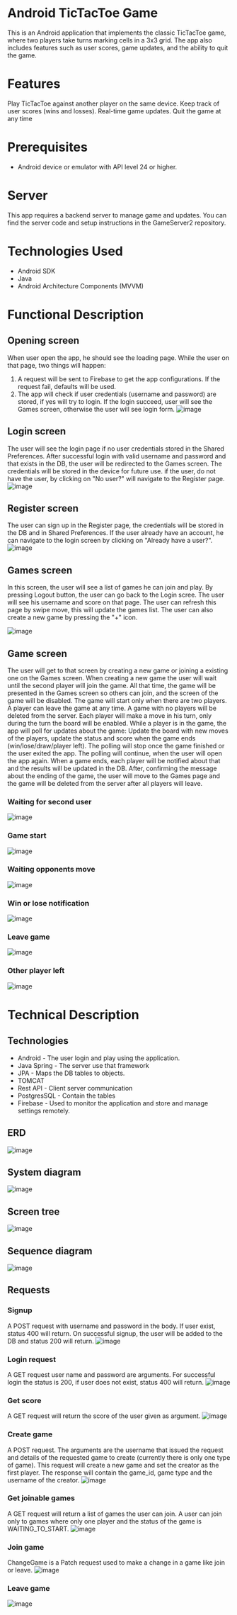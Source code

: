 
# Android TicTacToe Game
This is an Android application that implements the classic TicTacToe game, where two players take turns marking cells in a 3x3 grid. The app also includes features such as user scores, game updates, and the ability to quit the game.

# Features
Play TicTacToe against another player on the same device.
Keep track of user scores (wins and losses).
Real-time game updates.
Quit the game at any time

# Prerequisites
- Android device or emulator with API level 24 or higher.

# Server

This app requires a backend server to manage game and updates. You can find the server code and
setup instructions in the GameServer2 repository.

# Technologies Used

- Android SDK
- Java
- Android Architecture Components (MVVM)

# Functional Description

## Opening screen

When user open the app, he should see the loading page.
While the user on that page, two things will happen:

1. A request will be sent to Firebase to get the app configurations. If the request fail, defaults
   will be used.
2. The app will check if user credentials (username and password) are stored, if yes will try to
   login. If the login succeed, user will see the Games screen, otherwise the user will see login
   form.
   ![image](images/loading_page.png)

## Login screen

The user will see the login page if no user credentials stored in the Shared Preferences.
After successful login with valid username and password and that exists in the DB, the user will be
redirected to the Games screen. The credentials will be stored in the device for future use. if the
user, do not have the user, by clicking on "No user?" will navigate to the Register page.
![image](images/login_screen.png)

## Register screen

The user can sign up in the Register page, the credentials will be stored in the DB and in Shared
Preferences. If the user already have an account, he can navigate to the login screen by clicking
on "Already have a user?".
![image](images/register_screen.png)

## Games screen

In this screen, the user will see a list of games he can join and play. By pressing Logout button,
the user can go back to the Login scree. The user will see his username and score on that page. The
user can refresh this page by swipe move, this will update the games list. The user can also create
a new game by pressing the "+" icon.

![image](images/games_screen.png)

## Game screen

The user will get to that screen by creating a new game or joining a existing one on the Games
screen. When creating a new game the user will wait until the second player will join the game. All
that time, the game will be presented in the Games screen so others can join, and the screen of the
game will be disabled. The game will start only when there are two players. A player can leave the
game at any time. A game with no players will be deleted from the server.
Each player will make a move in his turn, only during the turn the board will be enabled. While a
player is in the game, the app will poll for updates about the game: Update the board with new moves
of the players, update the status and score when the game ends (win/lose/draw/player left).
The polling will stop once the game finished or the user exited the app. The polling will continue,
when the user will open the app again.
When a game ends, each player will be notified about that and the results will be updated in the DB.
After, confirming the message about the ending of the game, the user will move to the Games page and
the game will be deleted from the server after all players will leave.

### Waiting for second user

![image](images/waiting_for_second_user.png)

### Game start

![image](images/game_start.png)

### Waiting opponents move

![image](images/waiting_opponents_move.png)

### Win or lose notification

![image](images/win_notification.png)

### Leave game

![image](images/leave_game.png)

### Other player left

![image](images/player_left.png)

# Technical Description

## Technologies

* Android - The user login and play using the application.
* Java Spring - The server use that framework
* JPA - Maps the DB tables to objects.
* TOMCAT
* Rest API - Client server communication
* PostgresSQL - Contain the tables
* Firebase - Used to monitor the application and store and manage settings remotely.

## ERD

![image](images/erd.png)

## System diagram

![image](images/system_diagram.png)

## Screen tree

![image](images/screen_tree.png)

## Sequence diagram

![image](images/sequence_diagram.png)

## Requests

### Signup

A POST request with username and password in the body. If user exist, status 400 will return. On
successful signup, the user will be added to the DB and status 200 will return.
![image](images/signup_request.png)

### Login request

A GET request user name and password are arguments. For successful login the status is 200, if user
does not exist, status 400 will return.
![image](images/login_request.png)

### Get score

A GET request will return the score of the user given as argument.
![image](images/get_score.png)

### Create game

A POST request. The arguments are the username that issued the request and details of the requested
game to create (currently there is only one type of game).
This request will create a new game and set the creator as the first player. The response will
contain the game_id, game type and the username of the creator.
![image](images/create_game.png)

### Get joinable games

A GET request will return a list of games the user can join.
A user can join only to games where only one player and the status of the game is WAITING_TO_START.
![image](images/get_joinable_games.png)

### Join game

ChangeGame is a Patch request used to make a change in a game like join or leave.
![image](images/join_game.png)

### Leave game

![image](images/leave_game_request.png)